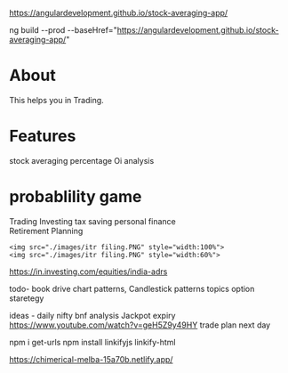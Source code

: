 
https://angulardevelopment.github.io/stock-averaging-app/

ng build --prod --baseHref="https://angulardevelopment.github.io/stock-averaging-app/"

# About
This helps you in Trading.

# Features
stock averaging 
percentage
Oi analysis

# probablility game

Trading
Investing
tax saving
personal finance								
Retirement Planning

    <img src="./images/itr filing.PNG" style="width:100%">
    <img src="./images/itr filing.PNG" style="width:60%">

<a href="https://in.investing.com/equities/india-adrs" target="_blank">https://in.investing.com/equities/india-adrs</a>

todo-
book drive
chart patterns, Candlestick patterns
topics
option staretegy

ideas - 
daily nifty bnf analysis 
Jackpot expiry
https://www.youtube.com/watch?v=geH5Z9y49HY
trade plan next day 

 npm i get-urls
 npm install linkifyjs linkify-html

 https://chimerical-melba-15a70b.netlify.app/
